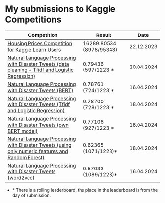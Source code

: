 # My submissions to Kaggle Competitions

| Competition                                                                                                                                          | Result                   | Date       |
|------------------------------------------------------------------------------------------------------------------------------------------------------|--------|------------|
| [Housing Prices Competition for Kaggle Learn Users](npl-disaster-tweets.ipynb)                                                      | 16289.80534 (8978/95343) | 22.12.2023 |
| [Natural Language Processing with Disaster Tweets (data cleaning + Tfidf and Logistic Regression)](npl-disaster-tweets.ipynb)     | 0.79436 (597/1223)*      | 20.04.2024 |
| [Natural Language Processing with Disaster Tweets (BERT)](npl-disaster-tweets.ipynb)                                                                 | 0.78761 (724/1223)*      | 16.04.2024 |
| [Natural Language Processing with Disaster Tweets (Tfidf and Logistic Regression)](npl-disaster-tweets.ipynb)                                   | 0.78700 (728/1223)*      | 18.04.2024 |
| [Natural Language Processing with Disaster Tweets (own BERT model)](npl-disaster-tweets.ipynb)                                               | 0.77106 (927/1223)*      | 16.04.2024 |
| [Natural Language Processing with Disaster Tweets (using only numeric features and Random Forest)](npl-disaster-tweets.ipynb)   | 0.62365 (1071/1223)*     | 18.04.2024 |
| [Natural Language Processing with Disaster Tweets (word2vec)](npl-disaster-tweets.ipynb)                                                              | 0.57033 (1089/1223)*     | 16.04.2024 |
 
- \* There is a rolling leaderboard, the place in the leaderboard is from the day of submission.
